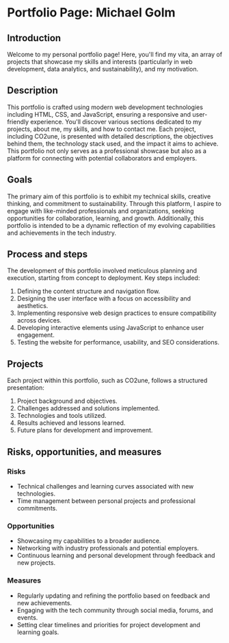
# Portfolio Page: Michael Golm

## Introduction

Welcome to my personal portfolio page! Here, you'll find my vita, an array of projects that showcase my skills and interests (particularly in web development, data analytics, and sustainability), and my motivation. 

## Description

This portfolio is crafted using modern web development technologies including HTML, CSS, and JavaScript, ensuring a responsive and user-friendly experience. You'll discover various sections dedicated to my projects, about me, my skills, and how to contact me. Each project, including CO2une, is presented with detailed descriptions, the objectives behind them, the technology stack used, and the impact it aims to achieve. This portfolio not only serves as a professional showcase but also as a platform for connecting with potential collaborators and employers.

## Goals

The primary aim of this portfolio is to exhibit my technical skills, creative thinking, and commitment to sustainability. Through this platform, I aspire to engage with like-minded professionals and organizations, seeking opportunities for collaboration, learning, and growth. Additionally, this portfolio is intended to be a dynamic reflection of my evolving capabilities and achievements in the tech industry.

## Process and steps

The development of this portfolio involved meticulous planning and execution, starting from concept to deployment. Key steps included:

1. Defining the content structure and navigation flow.
2. Designing the user interface with a focus on accessibility and aesthetics.
3. Implementing responsive web design practices to ensure compatibility across devices.
4. Developing interactive elements using JavaScript to enhance user engagement.
5. Testing the website for performance, usability, and SEO considerations.

## Projects

Each project within this portfolio, such as CO2une, follows a structured presentation:

1. Project background and objectives.
2. Challenges addressed and solutions implemented.
3. Technologies and tools utilized.
4. Results achieved and lessons learned.
5. Future plans for development and improvement.

## Risks, opportunities, and measures

### Risks

- Technical challenges and learning curves associated with new technologies.
- Time management between personal projects and professional commitments.

### Opportunities

- Showcasing my capabilities to a broader audience.
- Networking with industry professionals and potential employers.
- Continuous learning and personal development through feedback and new projects.

### Measures

- Regularly updating and refining the portfolio based on feedback and new achievements.
- Engaging with the tech community through social media, forums, and events.
- Setting clear timelines and priorities for project development and learning goals.